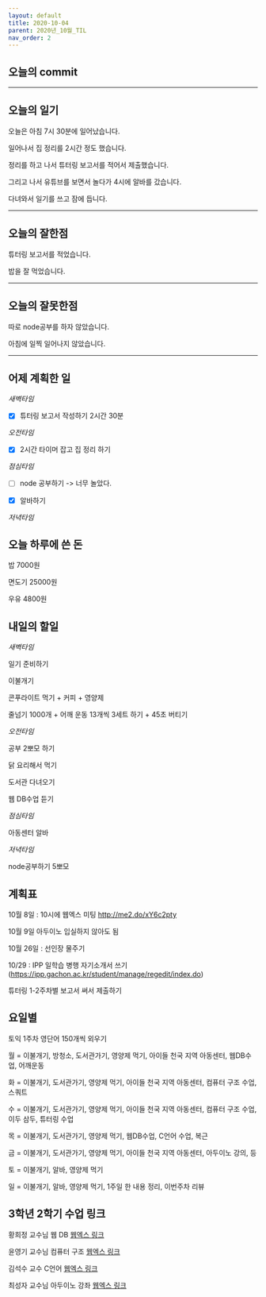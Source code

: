 ```yaml
---
layout: default
title: 2020-10-04
parent: 2020년_10월_TIL
nav_order: 2
---
```


## 오늘의 commit

---

## 오늘의 일기

오늘은 아침 7시 30분에 일어났습니다.

일어나서 집 정리를 2시간 정도 했습니다.

정리를 하고 나서 튜터링 보고서를 적어서 제출했습니다.

그리고 나서 유튜브를 보면서 놀다가 4시에 알바를 갔습니다.

다녀와서 일기를 쓰고 잠에 듭니다.

---

## 오늘의 잘한점

튜터링 보고서를 적었습니다.

밥을 잘 먹었습니다.

---

## 오늘의 잘못한점

따로 node공부를 하자 않았습니다.

아침에 일찍 일어나지 않았습니다.

---

## 어제 계획한 일

*새벽타임*

- [X] 튜터링 보고서 작성하기 2시간 30분

*오전타임*

- [X] 2시간 타이머 잡고 집 정리 하기

*점심타임*

- [ ] node 공부하기 -> 너무 놀았다.

- [X] 알바하기

*저녁타임*

## 오늘 하루에 쓴 돈

밥 7000원

면도기 25000원

우유 4800원

## 내일의 할일

*새벽타임*

일기 준비하기

이불개기

콘푸라이트 먹기 + 커피 + 영양제

줄넘기 1000개 + 어깨 운동 13개씩 3세트 하기 + 45초 버티기

*오전타임*

공부 2뽀모 하기

닭 요리해서 먹기

도서관 다녀오기

웹 DB수업 듣기

*점심타임*

아동센터 알바

*저녁타임*

node공부하기 5뽀모

## 계획표

10월 8일 : 10시에 웹엑스 미팅 http://me2.do/xY6c2pty

10월 9일 아두이노 입실하지 않아도 됨

10월 26일 : 선인장 물주기

10/29 : IPP 일학습 병행 자기소개서 쓰기(https://ipp.gachon.ac.kr/student/manage/regedit/index.do)

튜터링 1-2주차별 보고서 써서 제출하기

## 요일별

토익 1주차 영단어 150개씩 외우기

월 = 이불개기, 방청소, 도서관가기, 영양제 먹기, 아이들 천국 지역 아동센터, 웹DB수업, 어깨운동

화 = 이불개기, 도서관가기, 영양제 먹기, 아이들 천국 지역 아동센터, 컴퓨터 구조 수업, 스쿼트

수 = 이불개기, 도서관가기, 영양제 먹기, 아이들 천국 지역 아동센터, 컴퓨터 구조 수업, 이두 삼두, 튜터링 수업

목 = 이불개기, 도서관가기, 영양제 먹기, 웹DB수업, C언어 수업, 복근

금 = 이불개기, 도서관가기, 영양제 먹기, 아이들 천국 지역 아동센터, 아두이노 강의, 등

토 = 이불개기, 알바, 영양제 먹기

일 = 이불개기, 알바, 영양제 먹기, 1주일 한 내용 정리, 이번주차 리뷰

## 3학년 2학기 수업 링크

황희정 교수님 웹 DB [웹엑스 링크](https://gachon.webex.com/meet/hwanghj)

윤영기 교수님 컴퓨터 구조 [웹엑스 링크](http://gachon.webex.com/meet/ykyoon)

김석수 교수 C언어 [웹엑스 링크](http://gachon.webex.com/meet/sskim)

최성자 교수님 아두이노 강좌 [웹엑스 링크](https://gachon.webex.com/meet/artchoi0g)
